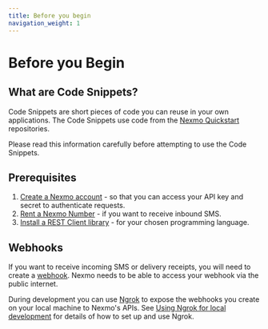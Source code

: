 ```yaml
---
title: Before you begin
navigation_weight: 1
---
```


# Before you Begin

## What are Code Snippets?

Code Snippets are short pieces of code you can reuse in your own applications.
The Code Snippets use code from the [Nexmo Quickstart](https://github.com/nexmo-community) repositories.

Please read this information carefully before attempting to use the Code Snippets.  

## Prerequisites

1. [Create a Nexmo account](/account/guides/management#create-and-configure-a-nexmo-account) - so that you can access your API key and secret to authenticate requests.
2. [Rent a Nexmo Number](/account/guides/numbers#rent-virtual-numbers) - if you want to receive inbound SMS.
3. [Install a REST Client library](/tools) - for your chosen programming language.

## Webhooks

If you want to receive incoming SMS or delivery receipts, you will need to create a [webhook](https://developer.nexmo.com/concepts/guides/webhooks). Nexmo needs to be able to access your webhook via the public internet.

During development you can use [Ngrok](https://ngrok.com) to expose the webhooks you create on your local machine to Nexmo's APIs. See [Using Ngrok for local development](https://developer.nexmo.com/concepts/guides/webhooks#using-ngrok-for-local-development) for details of how to set up and use Ngrok.


